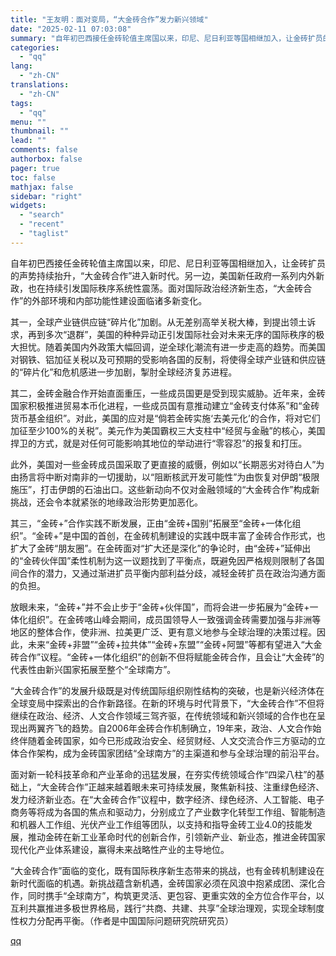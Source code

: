 ```yaml
---
title: "王友明：面对变局，“大金砖合作”发力新兴领域"
date: "2025-02-11 07:03:08"
summary: "自年初巴西接任金砖轮值主席国以来，印尼、尼日利亚等国相继加入，让金砖扩员的声势持续抬升，“大金砖合作..."
categories:
  - "qq"
lang:
  - "zh-CN"
translations:
  - "zh-CN"
tags:
  - "qq"
menu: ""
thumbnail: ""
lead: ""
comments: false
authorbox: false
pager: true
toc: false
mathjax: false
sidebar: "right"
widgets:
  - "search"
  - "recent"
  - "taglist"
---
```


自年初巴西接任金砖轮值主席国以来，印尼、尼日利亚等国相继加入，让金砖扩员的声势持续抬升，“大金砖合作”进入新时代。另一边，美国新任政府一系列内外新政，也在持续引发国际秩序系统性震荡。面对国际政治经济新生态，“大金砖合作”的外部环境和内部功能性建设面临诸多新变化。

其一，全球产业链供应链“碎片化”加剧。从无差别高举关税大棒，到提出领土诉求，再到多次“退群”，美国的种种异动正引发国际社会对未来无序的国际秩序的极大担忧。随着美国内外政策大幅回调，逆全球化潮流有进一步走高的趋势。而美国对钢铁、铝加征关税以及可预期的受影响各国的反制，将使得全球产业链和供应链的“碎片化”和危机感进一步加剧，掣肘全球经济复苏进程。

其二，金砖金融合作开始直面重压，一些成员国更是受到现实威胁。近年来，金砖国家积极推进贸易本币化进程，一些成员国有意推动建立“金砖支付体系”和“金砖货币基金组织”。对此，美国的应对是“倘若金砖实施‘去美元化’的合作，将对它们加征至少100%的关税”。美元作为美国霸权三大支柱中“经贸与金融”的核心，美国捍卫的方式，就是对任何可能影响其地位的举动进行“零容忍”的报复和打压。

此外，美国对一些金砖成员国采取了更直接的威慑，例如以“长期恶劣对待白人”为由扬言将中断对南非的一切援助，以“阻断核武开发可能性”为由恢复对伊朗“极限施压”，打击伊朗的石油出口。这些新动向不仅对金融领域的“大金砖合作”构成新挑战，还会令本就紧张的地缘政治形势更加恶化。

其三，“金砖+”合作实践不断发展，正由“金砖+国别”拓展至“金砖+一体化组织”。“金砖+”是中国的首创，在金砖机制建设的实践中既丰富了金砖合作形式，也扩大了金砖“朋友圈”。在金砖面对“扩大还是深化”的争论时，由“金砖+”延伸出的“金砖伙伴国”柔性机制为这一议题找到了平衡点，既避免因严格规则限制了各国间合作的潜力，又通过渐进扩员平衡内部利益分歧，减轻金砖扩员在政治沟通方面的负担。

放眼未来，“金砖+”并不会止步于“金砖+伙伴国”，而将会进一步拓展为“金砖+一体化组织”。在金砖喀山峰会期间，成员国领导人一致强调金砖需要加强与非洲等地区的整体合作，使非洲、拉美更广泛、更有意义地参与全球治理的决策过程。因此，未来“金砖+非盟”“金砖+拉共体”“金砖+东盟”“金砖+阿盟”等都有望进入“大金砖合作”议程。“金砖+一体化组织”的创新不但将赋能金砖合作，且会让“大金砖”的代表性由新兴国家拓展至整个“全球南方”。

“大金砖合作”的发展升级既是对传统国际组织刚性结构的突破，也是新兴经济体在全球变局中探索出的合作新路径。在新的环境与时代背景下，“大金砖合作”不但将继续在政治、经济、人文合作领域三驾齐驱，在传统领域和新兴领域的合作也在呈现出两翼齐飞的趋势。自2006年金砖合作机制确立，19年来，政治、人文合作始终伴随着金砖国家，如今已形成政治安全、经贸财经、人文交流合作三方驱动的立体合作架构，成为金砖国家团结“全球南方”的主渠道和参与全球治理的前沿平台。

面对新一轮科技革命和产业革命的迅猛发展，在夯实传统领域合作“四梁八柱”的基础上，“大金砖合作”正越来越着眼未来可持续发展，聚焦新科技、注重绿色经济、发力经济新业态。在“大金砖合作”议程中，数字经济、绿色经济、人工智能、电子商务等将成为各国的焦点和驱动力，分别成立了产业数字化转型工作组、智能制造和机器人工作组、光伏产业工作组等团队，以支持和指导金砖工业4.0的技能发展，推动金砖在新工业革命时代的创新合作，引领新产业、新业态，推进金砖国家现代化产业体系建设，赢得未来战略性产业的主导地位。

“大金砖合作”面临的变化，既有国际秩序新生态带来的挑战，也有金砖机制建设在新时代面临的机遇。新挑战蕴含新机遇，金砖国家必须在风浪中抱紧成团、深化合作，同时携手“全球南方”，构筑更灵活、更包容、更重实效的全方位合作平台，以互利共赢推进多极世界格局，践行“共商、共建、共享”全球治理观，实现全球制度性权力分配再平衡。（作者是中国国际问题研究院研究员）

[qq](https://new.qq.com/rain/a/20250211A013J900)
